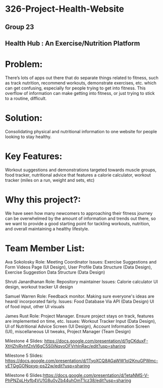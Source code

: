 # 326-Project-Health-Website




## Group 23
## Health Hub : An Exercise/Nutrition Platform


# Problem: 
There’s lots of apps out there that do separate things related to fitness, such as track nutrition, recommend workouts, demonstrate exercises, etc. which can get confusing, especially for people trying to get into fitness. This overflow of information can make getting into fitness, or just trying to stick to a routine, difficult.
# Solution: 
Consolidating physical and nutritional information to one website for people looking to stay healthy.
# Key Features:
Workout suggestions and demonstrations targeted towards muscle groups, food tracker, nutritional advice that features a calorie calculator, workout tracker (miles on a run, weight and sets, etc)
# Why this project?: 
We have seen how many newcomers to approaching their fitness journey can be overwhelmed by the amount of information and trends out there, so we want to provide a good starting point for tackling workouts, nutrition, and overall maintaining a healthy lifestyle. 

# Team Member List:
Ava Sokolosky
Role: Meeting Coordinator
Issues: Exercise Suggestions and Form Videos Page (UI Design), User Profile Data Structure (Data Design), Exercise Suggestion Data Structure (Data Design)

Shruti Janardhanan
Role: Repository maintainer
Issues: Calorie calculator UI design, workout tracker UI design

Samuel Warren
Role: Feedback monitor. Making sure everyone's ideas are heard/ incorporated fairly.
Issues: Food Database Via API (Data Design) UI of food input, other UI visuals

James Rust
Role: Project Manager. Ensure project stays on track, features are implemented on time, etc.
Issues: Workout Tracker Input (Data Design), UI of Nutritional Advice Screen (UI Design), Account Information Screen (UI), miscellaneous UI tweaks, Project Manager (Team Design)

Milestone 4 Slides: https://docs.google.com/presentation/d/1gCKduxF-XtHZhiRvhfZnVI6gC5S0jNqvoOFVrhlnRac/edit?usp=sharing

Milestone 5 Slides: https://docs.google.com/presentation/d/1TyoXCQ8AGaWW1ol2KnuGPWmc-vETQgGONoxyp-ps22w/edit?usp=sharing

Milestone 6 Slides:https://docs.google.com/presentation/d/1etaNMS-V-PhPNZqLHyfb4VU1G8u0vZb44uhOmT1cz38/edit?usp=sharing
